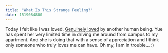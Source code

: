 ```yaml
---
title: "What Is This Strange Feeling?"
date: 1519084800
---
```

Today I felt like I was loved. [Genuinely loved](https://media.giphy.com/media/auGFCmg6rM0eI/giphy.gif) by another human being. Yue has spent her very limited time in driving me around from campus to my apartment. And she is doing that with a sense of appreciation and I think only someone who truly loves me can have. Oh my, I am in trouble... :)
